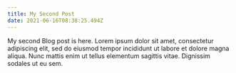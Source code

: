 ```yaml
---
title: My Second Post
date: 2021-06-16T08:38:25.494Z
---
```


My second Blog post is here. Lorem ipsum dolor sit amet, consectetur adipiscing elit, sed do eiusmod tempor incididunt ut labore et dolore magna aliqua. Nunc mattis enim ut tellus elementum sagittis vitae. Dignissim sodales ut eu sem. 